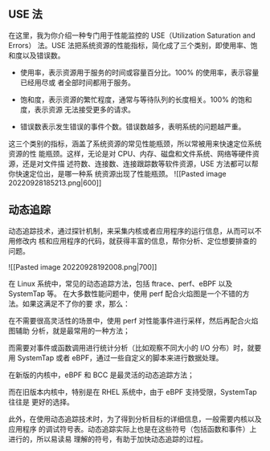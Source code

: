 
## USE 法
在这里，我为你介绍一种专门用于性能监控的 USE（Utilization Saturation and Errors） 法。USE 法把系统资源的性能指标，简化成了三个类别，即使用率、饱和度以及错误数。

- 使用率，表示资源用于服务的时间或容量百分比。100% 的使用率，表示容量已经用尽或 者全部时间都用于服务。

- 饱和度，表示资源的繁忙程度，通常与等待队列的长度相关。100% 的饱和度，表示资源 无法接受更多的请求。 

- 错误数表示发生错误的事件个数。错误数越多，表明系统的问题越严重。

这三个类别的指标，涵盖了系统资源的常见性能瓶颈，所以常被用来快速定位系统资源的性 能瓶颈。这样，无论是对 CPU、内存、磁盘和文件系统、网络等硬件资源，还是对文件描 述符数、连接数、连接跟踪数等软件资源，USE 方法都可以帮你快速定位出，是哪一种系 统资源出现了性能瓶颈。
![[Pasted image 20220928185213.png|600]]

## 动态追踪
动态追踪技术，通过探针机制，来采集内核或者应用程序的运行信息，从而可以不用修改内 核和应用程序的代码，就获得丰富的信息，帮你分析、定位想要排查的问题。

![[Pasted image 20220928192008.png|700]]

在 Linux 系统中，常见的动态追踪方法，包括 ftrace、perf、eBPF 以及 SystemTap 等。 在大多数性能问题中，使用 perf 配合火焰图是一个不错的方法。如果这满足不了你的要 求，那么：

在不需要很高灵活性的场景中，使用 perf 对性能事件进行采样，然后再配合火焰图辅助 分析，就是最常用的一种方法；

而需要对事件或函数调用进行统计分析（比如观察不同大小的 I/O 分布）时，就要用 SystemTap 或者 eBPF，通过一些自定义的脚本来进行数据处理。

在新版的内核中，eBPF 和 BCC 是最灵活的动态追踪方法；

而在旧版本内核中，特别是在 RHEL 系统中，由于 eBPF 支持受限，SystemTap 往往是 更好的选择。

此外，在使用动态追踪技术时，为了得到分析目标的详细信息，一般需要内核以及应用程序 的调试符号表。动态追踪实际上也是在这些符号（包括函数和事件）上进行的，所以易读易 理解的符号，有助于加快动态追踪的过程。
